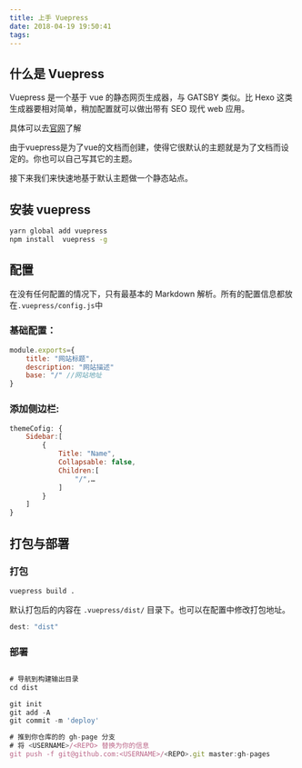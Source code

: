 ```yaml
---
title: 上手 Vuepress
date: 2018-04-19 19:50:41
tags:
---
```


## 什么是 Vuepress

Vuepress 是一个基于 vue 的静态网页生成器，与 GATSBY 类似。比 Hexo 这类生成器要相对简单，稍加配置就可以做出带有 SEO 现代 web 应用。

具体可以去[官网](https://vuepress.vuejs.org/)了解

由于vuepress是为了vue的文档而创建，使得它很默认的主题就是为了文档而设定的。你也可以自己写其它的主题。

接下来我们来快速地基于默认主题做一个静态站点。

## 安装 vuepress 

```sh
yarn global add vuepress
npm install  vuepress -g
```

## 配置

在没有任何配置的情况下，只有最基本的 Markdown 解析。所有的配置信息都放在`.vuepress/config.js`中

### 基础配置：
```javascript
module.exports={
    title: "网站标题",
    description: "网站描述"
    base: "/" //网站地址
}
```

### 添加侧边栏:

```javascript
themeCofig: {
    Sidebar:[
        {
            Title: "Name",
            Collapsable: false,
            Children:[
                "/",…
            ]
        }
    ]
}
```

## 打包与部署


### 打包

```sh
vuepress build .
```

默认打包后的内容在 `.vuepress/dist/` 目录下。也可以在配置中修改打包地址。

```javascript
dest: "dist"
```

### 部署
```javascript

# 导航到构建输出目录
cd dist

git init
git add -A
git commit -m 'deploy'

# 推到你仓库的的 gh-page 分支
# 将 <USERNAME>/<REPO> 替换为你的信息
git push -f git@github.com:<USERNAME>/<REPO>.git master:gh-pages
```